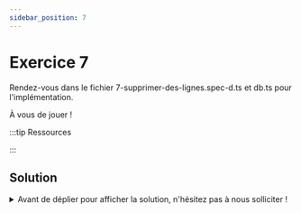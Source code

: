 ```yaml
---
sidebar_position: 7
---
```


# Exercice 7

Rendez-vous dans le fichier 7-supprimer-des-lignes.spec-d.ts et db.ts pour l'implémentation.

À vous de jouer !

:::tip Ressources

:::

## Solution

<details>
  <summary>Avant de déplier pour afficher la solution, n'hésitez pas à nous solliciter ! </summary>

    ```ts
    type DeletableContext<DB> = EmptyContext<DB> & {
      _operation: "delete";
      _table: keyof DB;
    };

    export const deleteFrom = <
      Ctx extends AnyEmptyContext,
      TB extends keyof Ctx["_db"]
    >(
      ctx: Ctx,
      tableName: TB
    ) => ({
      ...ctx,
      _operation: "delete" as const,
      _table: tableName,
    });
    ```

    Il faudra aussi modifier le typage de la fonction `where` pour aussi accepter le `Deletablecontext`

    ```ts
    type AnyQueryableContext = SelectableContext<any> | DeletableContext<any>;

    export const where = <
      Ctx extends AnyQueryableContext,
      Field extends keyof Ctx["_db"][Ctx["_table"]]
    >(...) => {...}
    ```

</details>

